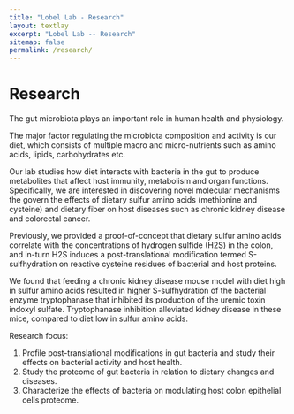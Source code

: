 ```yaml
---
title: "Lobel Lab - Research"
layout: textlay
excerpt: "Lobel Lab -- Research"
sitemap: false
permalink: /research/
---
```


# Research

The gut microbiota plays an important role in human health and physiology. 

The major factor regulating the microbiota composition and activity is our diet, which consists of multiple macro and micro-nutrients such as amino acids, lipids, carbohydrates etc. 

Our lab studies how diet interacts with bacteria in the gut to produce metabolites that affect host immunity, metabolism and organ functions. Specifically, we are interested in discovering novel molecular mechanisms the govern the effects of dietary sulfur amino acids (methionine and cysteine) and dietary fiber on host diseases such as chronic kidney disease and colorectal cancer.

Previously, we provided a proof-of-concept that dietary sulfur amino acids correlate with the concentrations of hydrogen sulfide (H2S) in the colon, and in-turn H2S induces a post-translational modification termed S-sulfhydration on reactive cysteine residues of bacterial and host proteins. 

We found that feeding a chronic kidney disease mouse model with diet high in sulfur amino acids resulted in higher S-sulfhydration of the bacterial enzyme tryptophanase that inhibited its production of the uremic toxin indoxyl sulfate. Tryptophanase inhibition alleviated kidney disease in these mice, compared to diet low in sulfur amino acids.

Research focus:

1.	Profile post-translational modifications in gut bacteria and study their effects on bacterial activity and host health.
2.	Study the proteome of gut bacteria in relation to dietary changes and diseases.
3.	Characterize the effects of bacteria on modulating host colon epithelial cells proteome.  

